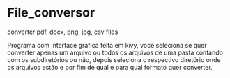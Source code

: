 # File_conversor
converter pdf, docx, png, jpg, csv files

Programa com interface gráfica feita em kivy, você seleciona se quer converter apenas um arquivo ou todos os arquivos de uma pasta contando com os subdiretórios ou
não, depois seleciona o respectivo diretório onde os arquivos estão e por fim de qual e para qual formato quer converter.
